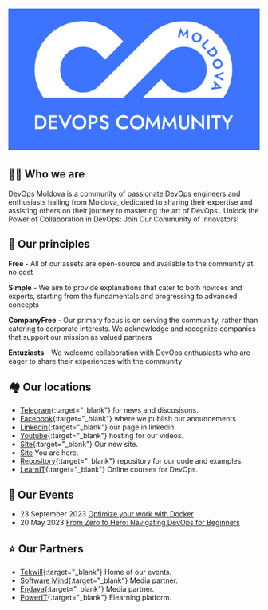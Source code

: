 # ![DevOps Community Moldova](/assets/images/logo_big.png "DevOps Community Moldova")

## 🙋‍♀️ Who we are

DevOps Moldova is a community of passionate DevOps engineers and enthusiasts hailing from Moldova, dedicated to sharing their expertise and assisting others on their journey to mastering the art of DevOps.. Unlock the Power of Collaboration in DevOps: Join Our Community of Innovators!

## 🍿 Our principles

**Free** - All of our assets are open-source and available to the community at no cost

**Simple** - We aim to provide explanations that cater to both novices and experts, starting from the fundamentals and progressing to advanced concepts

**CompanyFree** - Our primary focus is on serving the community, rather than catering to corporate interests. We acknowledge and recognize companies that support our mission as valued partners

**Entuziasts** - We welcome collaboration with DevOps enthusiasts who are eager to share their experiences with the community

## 🏘️ Our locations

- [Telegram](https://t.me/devops_moldova){:target="_blank"} for news and discusisons.
- [Facebook](https://www.facebook.com/groups/devops.md){:target="_blank"} where we publish our anouncements.
- [Linkedin](https://www.linkedin.com/company/devops-moldova/){:target="_blank"} our page in linkedin.
- [Youtube](https://www.youtube.com/@DevopsCommunityMoldova){:target="_blank"} hosting for our videos.
- [Site](https://devops.md){:target="_blank"} Our new site.
- [Site](https://devops-moldova.github.io/) You are here.
- [Repository](https://github.com/DevOps-Moldova){:target="_blank"} repository for our code and examples.
- [LearnIT](https://learnit.md/course/index.php?categoryid=15){:target="_blank"} Online courses for DevOps.

## 📅 Our Events

- 23 September 2023 [Optimize your work with Docker](optimize_with_docker)
- 20 May 2023 [From Zero to Hero: Navigating DevOps for Beginners](initiate_in_devops)

## ⭐ Our Partners

- [Tekwill](https://tekwill.md/){:target="_blank"} Home of our events.
- [Software Mind](https://softwaremind.com/){:target="_blank"} Media partner.
- [Endava](https://www.endava.com/){:target="_blank"} Media partner.
- [PowerIT](https://powerit.dev/){:target="_blank"} Elearning platform.
